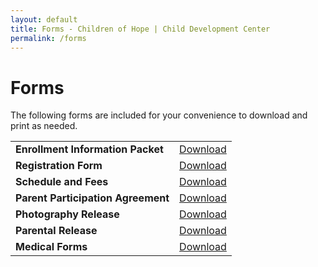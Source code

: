 ```yaml
---
layout: default
title: Forms - Children of Hope | Child Development Center
permalink: /forms
---
```


Forms
===

The following forms are included for your convenience to download and print as needed.

<div class="ui hidden divider"></div>

<table class="ui basic forms table">
  <tr>
    <td><b>Enrollment Information Packet</b></td>
    <td>
      <a href="{{ site.baseurl }}/assets/forms/COH Enrollment Information Packet.pdf">Download</a>
    </td>
  </tr>
  <tr>
    <td><b>Registration Form</b></td>
    <td>
      <a href="{{ site.baseurl }}/assets/forms/COH Registration Form.pdf">Download</a>
    </td>
  </tr>
  <tr>
    <td><b>Schedule and Fees</b></td>
    <td>
      <a href="{{ site.baseurl }}/assets/forms/COH Schedule and Fees.pdf">Download</a>
    </td>
  </tr>
  <tr>
    <td><b>Parent Participation Agreement</b></td>
    <td>
      <a href="{{ site.baseurl }}/assets/forms/COH Parent Participation Agreement.pdf">Download</a>
    </td>
  </tr>

  <tr>
    <td><b>Photography Release</b></td>
    <td>
      <a href="{{ site.baseurl }}/assets/forms/COH Photo Release Form.pdf">Download</a>
    </td>
  </tr>

  <tr>
    <td><b>Parental Release</b></td>
    <td>
      <a href="{{ site.baseurl }}/assets/forms/COH Parent Release Form.pdf">Download</a>
    </td>
  </tr>

  <tr>
    <td><b>Medical Forms</b></td>
    <td>
      <a href="{{ site.baseurl }}/assets/forms/COH Emergency and Immunization Record Card.pdf">Download</a>
    </td>
  </tr>
</table>
